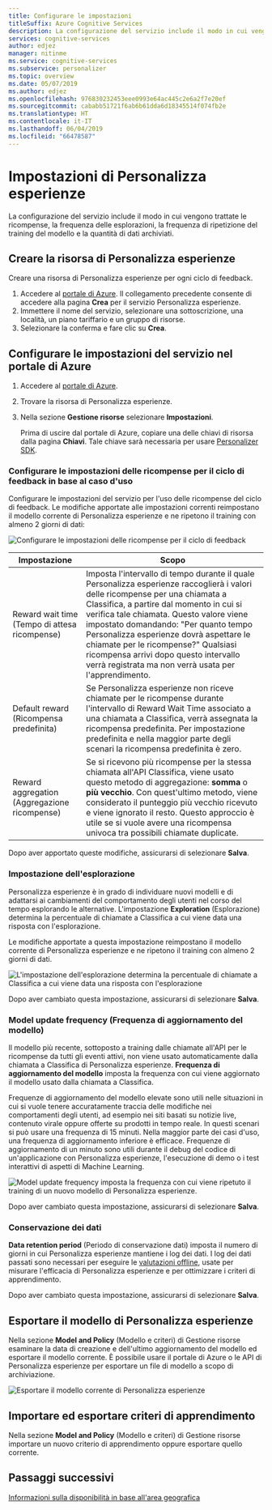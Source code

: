 ```yaml
---
title: Configurare le impostazioni
titleSuffix: Azure Cognitive Services
description: La configurazione del servizio include il modo in cui vengono trattate le ricompense, la frequenza delle esplorazioni, la frequenza di ripetizione del training del modello e la quantità di dati archiviati.
services: cognitive-services
author: edjez
manager: nitinme
ms.service: cognitive-services
ms.subservice: personalizer
ms.topic: overview
ms.date: 05/07/2019
ms.author: edjez
ms.openlocfilehash: 976830232453eee0993e64ac445c2e6a2f7e20ef
ms.sourcegitcommit: cababb51721f6ab6b61dda6d18345514f074fb2e
ms.translationtype: HT
ms.contentlocale: it-IT
ms.lasthandoff: 06/04/2019
ms.locfileid: "66478587"
---
```

# <a name="personalizer-settings"></a>Impostazioni di Personalizza esperienze

La configurazione del servizio include il modo in cui vengono trattate le ricompense, la frequenza delle esplorazioni, la frequenza di ripetizione del training del modello e la quantità di dati archiviati.

## <a name="create-personalizer-resource"></a>Creare la risorsa di Personalizza esperienze

Creare una risorsa di Personalizza esperienze per ogni ciclo di feedback. 

1. Accedere al [portale di Azure](https://ms.portal.azure.com/#create/Microsoft.CognitiveServicesPersonalizer). Il collegamento precedente consente di accedere alla pagina **Crea** per il servizio Personalizza esperienze. 
1. Immettere il nome del servizio, selezionare una sottoscrizione, una località, un piano tariffario e un gruppo di risorse.
1. Selezionare la conferma e fare clic su **Crea**.

## <a name="configure-service-settings-in-the-azure-portal"></a>Configurare le impostazioni del servizio nel portale di Azure

1. Accedere al [portale di Azure](https://ms.portal.azure.com/#create/Microsoft.CognitiveServicesPersonalizer).
1. Trovare la risorsa di Personalizza esperienze. 
1. Nella sezione **Gestione risorse** selezionare **Impostazioni**.

    Prima di uscire dal portale di Azure, copiare una delle chiavi di risorsa dalla pagina **Chiavi**. Tale chiave sarà necessaria per usare [Personalizer SDK](https://go.microsoft.com/fwlink/?linkid=2092353).

### <a name="configure-reward-settings-for-the-feedback-loop-based-on-use-case"></a>Configurare le impostazioni delle ricompense per il ciclo di feedback in base al caso d'uso

Configurare le impostazioni del servizio per l'uso delle ricompense del ciclo di feedback. Le modifiche apportate alle impostazioni correnti reimpostano il modello corrente di Personalizza esperienze e ne ripetono il training con almeno 2 giorni di dati:

![Configurare le impostazioni delle ricompense per il ciclo di feedback](media/settings/configure-model-reward-settings.png)

|Impostazione|Scopo|
|--|--|
|Reward wait time (Tempo di attesa ricompense)|Imposta l'intervallo di tempo durante il quale Personalizza esperienze raccoglierà i valori delle ricompense per una chiamata a Classifica, a partire dal momento in cui si verifica tale chiamata. Questo valore viene impostato domandando: "Per quanto tempo Personalizza esperienze dovrà aspettare le chiamate per le ricompense?" Qualsiasi ricompensa arrivi dopo questo intervallo verrà registrata ma non verrà usata per l'apprendimento.|
|Default reward (Ricompensa predefinita)|Se Personalizza esperienze non riceve chiamate per le ricompense durante l'intervallo di Reward Wait Time associato a una chiamata a Classifica, verrà assegnata la ricompensa predefinita. Per impostazione predefinita e nella maggior parte degli scenari la ricompensa predefinita è zero.|
|Reward aggregation (Aggregazione ricompense)|Se si ricevono più ricompense per la stessa chiamata all'API Classifica, viene usato questo metodo di aggregazione: **somma** o **più vecchio**. Con quest'ultimo metodo, viene considerato il punteggio più vecchio ricevuto e viene ignorato il resto. Questo approccio è utile se si vuole avere una ricompensa univoca tra possibili chiamate duplicate. |

Dopo aver apportato queste modifiche, assicurarsi di selezionare **Salva**.

### <a name="exploration-setting"></a>Impostazione dell'esplorazione 

Personalizza esperienze è in grado di individuare nuovi modelli e di adattarsi ai cambiamenti del comportamento degli utenti nel corso del tempo esplorando le alternative. L'impostazione **Exploration** (Esplorazione) determina la percentuale di chiamate a Classifica a cui viene data una risposta con l'esplorazione. 

Le modifiche apportate a questa impostazione reimpostano il modello corrente di Personalizza esperienze e ne ripetono il training con almeno 2 giorni di dati.

![L'impostazione dell'esplorazione determina la percentuale di chiamate a Classifica a cui viene data una risposta con l'esplorazione](media/settings/configure-exploration-setting.png)

Dopo aver cambiato questa impostazione, assicurarsi di selezionare **Salva**.

### <a name="model-update-frequency"></a>Model update frequency (Frequenza di aggiornamento del modello)

Il modello più recente, sottoposto a training dalle chiamate all'API per le ricompense da tutti gli eventi attivi, non viene usato automaticamente dalla chiamata a Classifica di Personalizza esperienze. **Frequenza di aggiornamento del modello** imposta la frequenza con cui viene aggiornato il modello usato dalla chiamata a Classifica. 

Frequenze di aggiornamento del modello elevate sono utili nelle situazioni in cui si vuole tenere accuratamente traccia delle modifiche nei comportamenti degli utenti, ad esempio nei siti basati su notizie live, contenuto virale oppure offerte su prodotti in tempo reale. In questi scenari si può usare una frequenza di 15 minuti. Nella maggior parte dei casi d'uso, una frequenza di aggiornamento inferiore è efficace. Frequenze di aggiornamento di un minuto sono utili durante il debug del codice di un'applicazione con Personalizza esperienze, l'esecuzione di demo o i test interattivi di aspetti di Machine Learning.

![Model update frequency imposta la frequenza con cui viene ripetuto il training di un nuovo modello di Personalizza esperienze.](media/settings/configure-model-update-frequency-settings.png)

Dopo aver cambiato questa impostazione, assicurarsi di selezionare **Salva**.

### <a name="data-retention"></a>Conservazione dei dati

**Data retention period** (Periodo di conservazione dati) imposta il numero di giorni in cui Personalizza esperienze mantiene i log dei dati. I log dei dati passati sono necessari per eseguire le [valutazioni offline](concepts-offline-evaluation.md), usate per misurare l'efficacia di Personalizza esperienze e per ottimizzare i criteri di apprendimento.

Dopo aver cambiato questa impostazione, assicurarsi di selezionare **Salva**.

## <a name="export-the-personalizer-model"></a>Esportare il modello di Personalizza esperienze

Nella sezione **Model and Policy** (Modello e criteri) di Gestione risorse esaminare la data di creazione e dell'ultimo aggiornamento del modello ed esportare il modello corrente. È possibile usare il portale di Azure o le API di Personalizza esperienze per esportare un file di modello a scopo di archiviazione. 

![Esportare il modello corrente di Personalizza esperienze](media/settings/export-current-personalizer-model.png)

## <a name="import-and-export-learning-policy"></a>Importare ed esportare criteri di apprendimento

Nella sezione **Model and Policy** (Modello e criteri) di Gestione risorse importare un nuovo criterio di apprendimento oppure esportare quello corrente.

## <a name="next-steps"></a>Passaggi successivi

<!--
[How to use the Personalizer container](https://go.microsoft.com/fwlink/?linkid=2083923&clcid=0x409)
-->
[Informazioni sulla disponibilità in base all'area geografica](https://azure.microsoft.com/global-infrastructure/services/?products=cognitive-services)
